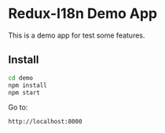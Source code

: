 # Redux-I18n Demo App

This is a demo app for test some features.

## Install

```bash
cd demo
npm install
npm start
```

Go to:

```
http://localhost:8000
```